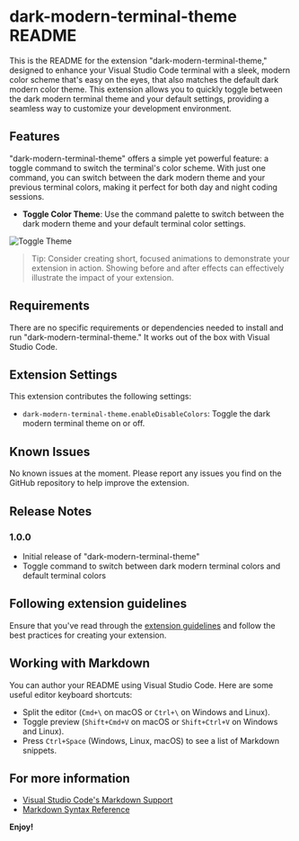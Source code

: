# dark-modern-terminal-theme README

This is the README for the extension "dark-modern-terminal-theme," designed to enhance your Visual Studio Code terminal with a sleek, modern color scheme that's easy on the eyes, that also matches the default dark modern color theme. This extension allows you to quickly toggle between the dark modern terminal theme and your default settings, providing a seamless way to customize your development environment.

## Features

"dark-modern-terminal-theme" offers a simple yet powerful feature: a toggle command to switch the terminal's color scheme. With just one command, you can switch between the dark modern theme and your previous terminal colors, making it perfect for both day and night coding sessions.

- **Toggle Color Theme**: Use the command palette to switch between the dark modern theme and your default terminal color settings.

![Toggle Theme](images/toggle-theme.gif)

> Tip: Consider creating short, focused animations to demonstrate your extension in action. Showing before and after effects can effectively illustrate the impact of your extension.

## Requirements

There are no specific requirements or dependencies needed to install and run "dark-modern-terminal-theme." It works out of the box with Visual Studio Code.

## Extension Settings

This extension contributes the following settings:

* `dark-modern-terminal-theme.enableDisableColors`: Toggle the dark modern terminal theme on or off.

## Known Issues

No known issues at the moment. Please report any issues you find on the GitHub repository to help improve the extension.

## Release Notes

### 1.0.0

- Initial release of "dark-modern-terminal-theme"
- Toggle command to switch between dark modern terminal colors and default terminal colors

## Following extension guidelines

Ensure that you've read through the [extension guidelines](https://code.visualstudio.com/api/references/extension-guidelines) and follow the best practices for creating your extension.

## Working with Markdown

You can author your README using Visual Studio Code. Here are some useful editor keyboard shortcuts:

- Split the editor (`Cmd+\` on macOS or `Ctrl+\` on Windows and Linux).
- Toggle preview (`Shift+Cmd+V` on macOS or `Shift+Ctrl+V` on Windows and Linux).
- Press `Ctrl+Space` (Windows, Linux, macOS) to see a list of Markdown snippets.

## For more information

- [Visual Studio Code's Markdown Support](http://code.visualstudio.com/docs/languages/markdown)
- [Markdown Syntax Reference](https://help.github.com/articles/markdown-basics/)

**Enjoy!**
